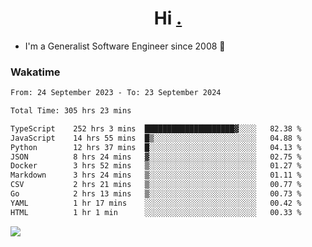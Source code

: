 <h1 align="center">Hi <a href="https://www.hackerrank.com/erasmosaraujo">.</a></h1>
 
- I'm a Generalist Software Engineer  since 2008 🚀
<!--  
<p align="left">
  <a href="https://github.com/erasmosoares/github-readme-stats">
    <img
      align="center"
      src="https://github-readme-stats.vercel.app/api/top-langs/?username=erasmosoares&theme=radical&layout=compact"
    />
  </a>
  <a href="https://github.com/erasmosoares/github-readme-stats">
    [![Harlok's WakaTime stats](https://github-readme-stats.vercel.app/api/wakatime?username=ffflabs)](https://github.com/anuraghazra/github-readme-stats)
  </a>
</p>

<!--
 ### Repo 
 
<p align="left">
 <a href="https://github.com/erasmosoares/github-readme-stats">
    <img
      align="center"
      height="165"
      src="https://github-readme-stats.vercel.app/api/pin?username=erasmosoares&repo=sample-node&title_color=fff&icon_color=f9f9f9&text_color=9f9f9f&bg_color=151515"
    />
  </a>
  <a href="https://github.com/erasmosoares/github-readme-stats">
    <img
      align="center"
      height="165"
      src="https://github-readme-stats.vercel.app/api/pin?username=erasmosoares&repo=sample-node&title_color=fff&icon_color=f9f9f9&text_color=9f9f9f&bg_color=151515"
    />
  </a>
</p>
-->

 ### Wakatime 

<!--START_SECTION:waka-->

```txt
From: 24 September 2023 - To: 23 September 2024

Total Time: 305 hrs 23 mins

TypeScript    252 hrs 3 mins  ████████████████████▓░░░░   82.38 %
JavaScript    14 hrs 55 mins  █▒░░░░░░░░░░░░░░░░░░░░░░░   04.88 %
Python        12 hrs 37 mins  █░░░░░░░░░░░░░░░░░░░░░░░░   04.13 %
JSON          8 hrs 24 mins   ▓░░░░░░░░░░░░░░░░░░░░░░░░   02.75 %
Docker        3 hrs 52 mins   ▒░░░░░░░░░░░░░░░░░░░░░░░░   01.27 %
Markdown      3 hrs 24 mins   ▒░░░░░░░░░░░░░░░░░░░░░░░░   01.11 %
CSV           2 hrs 21 mins   ▒░░░░░░░░░░░░░░░░░░░░░░░░   00.77 %
Go            2 hrs 13 mins   ▒░░░░░░░░░░░░░░░░░░░░░░░░   00.73 %
YAML          1 hr 17 mins    ░░░░░░░░░░░░░░░░░░░░░░░░░   00.42 %
HTML          1 hr 1 min      ░░░░░░░░░░░░░░░░░░░░░░░░░   00.33 %
```

<!--END_SECTION:waka-->

![](https://komarev.com/ghpvc/?username=erasmosoares&color=brightgreen)
